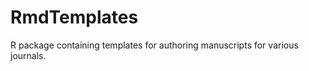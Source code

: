 RmdTemplates
============

R package containing templates for authoring manuscripts for various journals. 
